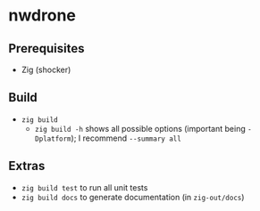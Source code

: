 # nwdrone

## Prerequisites

- Zig (shocker)

## Build

- `zig build`
  - `zig build -h` shows all possible options (important being `-Dplatform`); I recommend `--summary all`

## Extras

- `zig build test` to run all unit tests
- `zig build docs` to generate documentation (in `zig-out/docs`)
